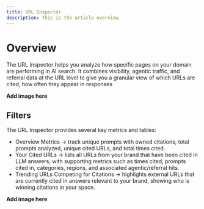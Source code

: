 ```yaml
---
title: URL Inspector
description: This is the article overview.
---
```


# Overview

The URL Inspector helps you analyze how specific pages on your domain are performing in AI search. It combines visibility, agentic traffic, and referral data at the URL level to give you a granular view of which URLs are cited, how often they appear in responses

**Add image here**

## Filters

The URL Inspector provides several key metrics and tables:

* Overview Metrics → track unique prompts with owned citations, total prompts analyzed, unique cited URLs, and total times cited.
* Your Cited URLs → lists all URLs from your brand that have been cited in LLM answers, with supporting metrics such as times cited, prompts cited in, categories, regions, and associated agentic/referral hits.
* Trending URLs Competing for Citations → highlights external URLs that are currently cited in answers relevant to your brand, showing who is winning citations in your space.

**Add image here**
